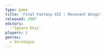 ```yaml
---
type: game
title: 'Final Fantasy XII : Revenant Wings'
released: 2007
editors: 
  -'Square Enix'
players: 1
genres:
  - Stratégie
---
```

